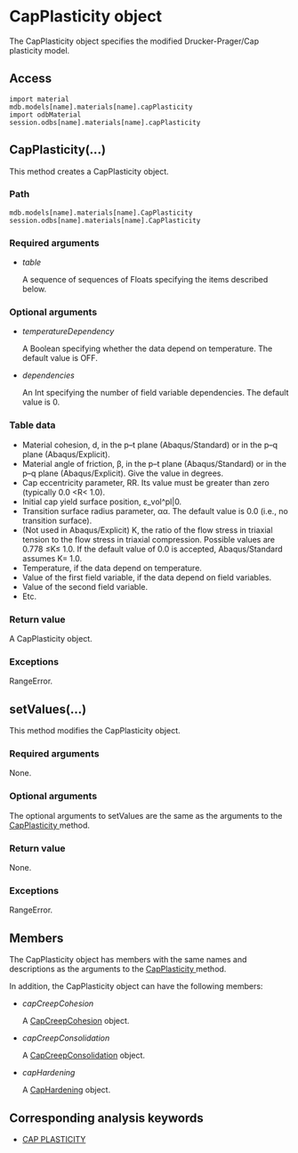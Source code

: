 # CapPlasticity object

The CapPlasticity object specifies the modified Drucker-Prager/Cap plasticity model.

## Access

```
import material
mdb.models[name].materials[name].capPlasticity
import odbMaterial
session.odbs[name].materials[name].capPlasticity
```

## CapPlasticity(...)



This method creates a CapPlasticity object.



### Path

```
mdb.models[name].materials[name].CapPlasticity
session.odbs[name].materials[name].CapPlasticity
```

### Required arguments

- *table*

  A sequence of sequences of Floats specifying the items described below.

### Optional arguments

- *temperatureDependency*

  A Boolean specifying whether the data depend on temperature. The default value is OFF.

- *dependencies*

  An Int specifying the number of field variable dependencies. The default value is 0.

### Table data

- Material cohesion, d, in the p–t plane (Abaqus/Standard) or in the p–q plane (Abaqus/Explicit).
- Material angle of friction, β, in the p–t plane (Abaqus/Standard) or in the p–q plane (Abaqus/Explicit). Give the value in degrees.
- Cap eccentricity parameter, RR. Its value must be greater than zero (typically 0.0 <R< 1.0).
- Initial cap yield surface position, ε_vol^pl|0.
- Transition surface radius parameter, αα. The default value is 0.0 (i.e., no transition surface).
- (Not used in Abaqus/Explicit) K, the ratio of the flow stress in triaxial tension to the flow stress in triaxial compression. Possible values are 0.778 ≤K≤ 1.0. If the default value of 0.0 is accepted, Abaqus/Standard assumes K= 1.0.
- Temperature, if the data depend on temperature.
- Value of the first field variable, if the data depend on field variables.
- Value of the second field variable.
- Etc.

### Return value

A CapPlasticity object.

### Exceptions

RangeError.



## setValues(...)



This method modifies the CapPlasticity object.



### Required arguments

None.

### Optional arguments

The optional arguments to setValues are the same as the arguments to the [CapPlasticity ](https://help.3ds.com/2022/english/DSSIMULIA_Established/SIMACAEKERRefMap/simaker-c-capplasticitypyc.htm?ContextScope=all#simaker-capplasticitycapplasticitypyc)method.

### Return value

None.

### Exceptions

RangeError.



## Members

The CapPlasticity object has members with the same names and descriptions as the arguments to the [CapPlasticity ](https://help.3ds.com/2022/english/DSSIMULIA_Established/SIMACAEKERRefMap/simaker-c-capplasticitypyc.htm?ContextScope=all#simaker-capplasticitycapplasticitypyc)method.

In addition, the CapPlasticity object can have the following members:

- *capCreepCohesion*

  A [CapCreepCohesion](https://help.3ds.com/2022/english/DSSIMULIA_Established/SIMACAEKERRefMap/simaker-c-capcreepcohesionpyc.htm?ContextScope=all) object.

- *capCreepConsolidation*

  A [CapCreepConsolidation](https://help.3ds.com/2022/english/DSSIMULIA_Established/SIMACAEKERRefMap/simaker-c-capcreepconsolidationpyc.htm?ContextScope=all) object.

- *capHardening*

  A [CapHardening](https://help.3ds.com/2022/english/DSSIMULIA_Established/SIMACAEKERRefMap/simaker-c-caphardeningpyc.htm?ContextScope=all) object.



## Corresponding analysis keywords

- [CAP PLASTICITY](https://help.3ds.com/2022/english/DSSIMULIA_Established/SIMACAEKEYRefMap/simakey-r-capplasticity.htm?ContextScope=all#simakey-r-capplasticity)